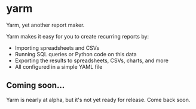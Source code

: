 # yarm 

Yarm, yet another report maker.

Yarm makes it easy for you to create recurring reports by:

- Importing spreadsheets and CSVs
- Running SQL queries or Python code on this data
- Exporting the results to spreadsheets, CSVs, charts, and more
- All configured in a simple YAML file

## Coming soon...

Yarm is nearly at alpha, but it's not yet ready for release. Come back soon.
